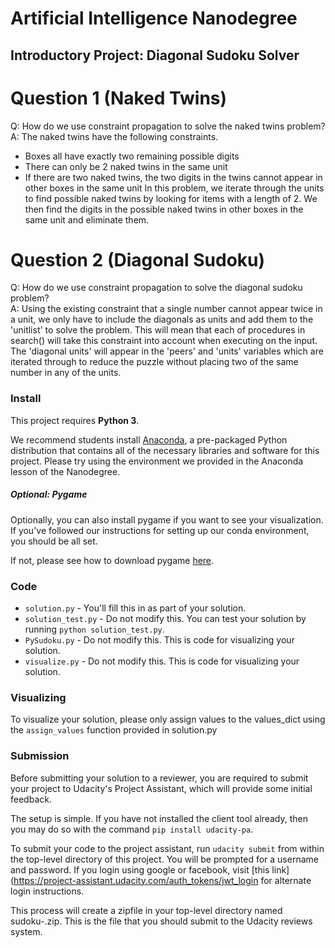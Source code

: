 # Artificial Intelligence Nanodegree
## Introductory Project: Diagonal Sudoku Solver

# Question 1 (Naked Twins)
Q: How do we use constraint propagation to solve the naked twins problem?  
A: The naked twins have the following constraints.
- Boxes all have exactly two remaining possible digits
- There can only be 2 naked twins in the same unit
- If there are two naked twins, the two digits in the twins cannot appear in other boxes in the same unit
In this problem, we iterate through the units to find possible naked twins by looking for items with a length of 2.
We then find the digits in the possible naked twins in other boxes in the same unit and eliminate them.


# Question 2 (Diagonal Sudoku)
Q: How do we use constraint propagation to solve the diagonal sudoku problem?  
A: Using the existing constraint that a single number cannot appear twice in a unit, we only have to include the diagonals as units and add them to the 'unitlist' to solve the problem.
This will mean that each of procedures in search() will take this constraint into account when executing on the input.
The 'diagonal units' will appear in the 'peers' and 'units' variables which are iterated through to reduce the puzzle without placing two of the same number in any of the units.

### Install

This project requires **Python 3**.

We recommend students install [Anaconda](https://www.continuum.io/downloads), a pre-packaged Python distribution that contains all of the necessary libraries and software for this project. 
Please try using the environment we provided in the Anaconda lesson of the Nanodegree.

##### Optional: Pygame

Optionally, you can also install pygame if you want to see your visualization. If you've followed our instructions for setting up our conda environment, you should be all set.

If not, please see how to download pygame [here](http://www.pygame.org/download.shtml).

### Code

* `solution.py` - You'll fill this in as part of your solution.
* `solution_test.py` - Do not modify this. You can test your solution by running `python solution_test.py`.
* `PySudoku.py` - Do not modify this. This is code for visualizing your solution.
* `visualize.py` - Do not modify this. This is code for visualizing your solution.

### Visualizing

To visualize your solution, please only assign values to the values_dict using the ```assign_values``` function provided in solution.py

### Submission
Before submitting your solution to a reviewer, you are required to submit your project to Udacity's Project Assistant, which will provide some initial feedback.  

The setup is simple.  If you have not installed the client tool already, then you may do so with the command `pip install udacity-pa`.  

To submit your code to the project assistant, run `udacity submit` from within the top-level directory of this project.  You will be prompted for a username and password.  If you login using google or facebook, visit [this link](https://project-assistant.udacity.com/auth_tokens/jwt_login for alternate login instructions.

This process will create a zipfile in your top-level directory named sudoku-<id>.zip.  This is the file that you should submit to the Udacity reviews system.

